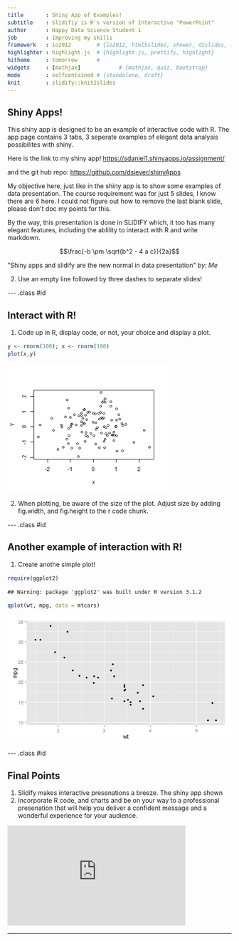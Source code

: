 ```yaml
---
title       : Shiny App of Examples!
subtitle    : Slidifiy is R's version of Interactive "PowerPoint"
author      : Happy Data Science Student 1
job         : Improving my skills
framework   : io2012        # {io2012, html5slides, shower, dzslides, ...}
highlighter : highlight.js  # {highlight.js, prettify, highlight}
hitheme     : tomorrow      # 
widgets     : [mathjax]            # {mathjax, quiz, bootstrap}
mode        : selfcontained # {standalone, draft}
knit        : slidify::knit2slides
---
```


## Shiny Apps!
This shiny app is designed to be an example of interactive code with R.  The app page contains 3 tabs, 3 seperate examples
of elegant data analysis possibilites with shiny.  

Here is the link to my shiny app!
https://sdaniel1.shinyapps.io/assignment/   

and the git hub repo:
https://github.com/dsiever/shinyApps

My objective here, just like in the shiny app is to show some examples of data presentation.  The course requirement was
for just 5 slides, I know there are 6 here.  I could not figure out how to remove the last blank slide, please don't 
doc my points for this. 

By the way, this presentation is done in SLIDIFY which, it too 
has many elegant features, including the ablility to interact with R and write markdown.

$$\frac{-b \pm \sqrt{b^2 - 4 a c}}{2a}$$

"Shiny apps and slidify are the new normal in data presentation" 
<cite> by: Me</cite>

2. Use an empty line followed by three dashes to separate slides! 


--- .class #id 


## Interact with R!
1. Code up in R, display code, or not, your choice and display a plot.


```r
y <- rnorm(100); x <- rnorm(100)       
plot(x,y)
```

![plot of chunk block2](assets/fig/block2-1.png) 

2. When plotting, be aware of the size of the plot.  Adjust size by adding fig.width, and 
fig.height to the r code chunk.



--- .class #id 

## Another example of interaction with R!
1.  Create anothe simple plot!

```r
require(ggplot2)
```

```
## Warning: package 'ggplot2' was built under R version 3.1.2
```

```r
qplot(wt, mpg, data = mtcars)
```

<img src="assets/fig/simple-plot-1.png" title="plot of chunk simple-plot" alt="plot of chunk simple-plot" style="display: block; margin: auto;" />

--- .class #id 

## Final Points

1. Slidify makes interactive presenations a breeze.  The shiny app shown 
2. Incorporate R code, and charts and be on your way to a professional presenation that will help you deliver a confident message and a wonderful experience for your audience.

<iframe width="400" height="225" frameborder="0"
  src="http://www.google.com" >
</iframe>

--- 
